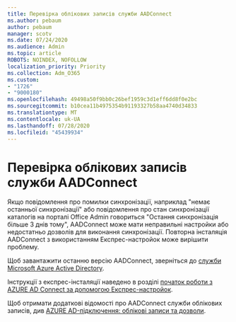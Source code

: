 ```yaml
---
title: Перевірка облікових записів служби AADConnect
ms.author: pebaum
author: pebaum
manager: scotv
ms.date: 07/24/2020
ms.audience: Admin
ms.topic: article
ROBOTS: NOINDEX, NOFOLLOW
localization_priority: Priority
ms.collection: Adm_O365
ms.custom:
- "1726"
- "9000180"
ms.openlocfilehash: 49498a50f9bb0c26bef1959c3d1eff6dd8f0e2bc
ms.sourcegitcommit: b10cea11b4975354b91193327b58aa4740d34833
ms.translationtype: MT
ms.contentlocale: uk-UA
ms.lasthandoff: 07/28/2020
ms.locfileid: "45439934"
---
```

# <a name="check-the-aadconnect-service-accounts"></a>Перевірка облікових записів служби AADConnect

Якщо повідомлення про помилки синхронізації, наприклад "немає останньої синхронізації" або повідомлення про стан синхронізації каталогів на порталі Office Admin говориться "Остання синхронізація більше 3 днів тому", AADConnect може мати неправильні настройки або недостатньо дозволів для виконання синхронізації. Повторна інсталяція AADConnect з використанням Експрес-настройок може вирішити проблему.

Щоб завантажити останню версію AADConnect, зверніться до [служби Microsoft Azure Active Directory](https://go.microsoft.com/fwlink/?LinkId=615771).

Інструкції з експрес-інсталяції наведено в розділі [початок роботи з AZURE AD Connect за допомогою Експрес-настройок](https://docs.microsoft.com/azure/active-directory/hybrid/how-to-connect-install-express).

Щоб отримати додаткові відомості про AADConnect служби облікових записів, див [AZURE AD-підключення: облікові записи та дозволи](https://docs.microsoft.com/azure/active-directory/hybrid/reference-connect-accounts-permissions).